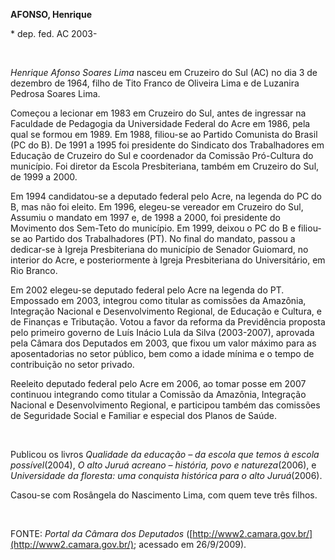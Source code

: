 **AFONSO, Henrique**

\* dep. fed. AC 2003-

 

*Henrique Afonso Soares Lima* nasceu em Cruzeiro do Sul (AC) no dia 3 de
dezembro de 1964, filho de Tito Franco de Oliveira Lima e de Luzanira
Pedrosa Soares Lima.

Começou a lecionar em 1983 em Cruzeiro do Sul, antes de ingressar na
Faculdade de Pedagogia da Universidade Federal do Acre em 1986, pela
qual se formou em 1989. Em 1988, filiou-se ao Partido Comunista do
Brasil (PC do B). De 1991 a 1995 foi presidente do Sindicato dos
Trabalhadores em Educação de Cruzeiro do Sul e coordenador da Comissão
Pró-Cultura do município. Foi diretor da Escola Presbiteriana, também em
Cruzeiro do Sul, de 1999 a 2000.

Em 1994 candidatou-se a deputado federal pelo Acre, na legenda do PC do
B, mas não foi eleito. Em 1996, elegeu-se vereador em Cruzeiro do Sul,
Assumiu o mandato em 1997 e, de 1998 a 2000, foi presidente do Movimento
dos Sem-Teto do município. Em 1999, deixou o PC do B e filiou-se ao
Partido dos Trabalhadores (PT). No final do mandato, passou a dedicar-se
à Igreja Presbiteriana do município de Senador Guiomard, no interior do
Acre, e posteriormente à Igreja Presbiteriana do Universitário, em Rio
Branco. 

Em 2002 elegeu-se deputado federal pelo Acre na legenda do PT. Empossado
em 2003, integrou como titular as comissões da Amazônia, Integração
Nacional e Desenvolvimento Regional, de Educação e Cultura, e de
Finanças e Tributação. Votou a favor da reforma da Previdência proposta
pelo primeiro governo de Luís Inácio Lula da Silva (2003-2007), aprovada
pela Câmara dos Deputados em 2003, que fixou um valor máximo para as
aposentadorias no setor público, bem como a idade mínima e o tempo de
contribuição no setor privado.

Reeleito deputado federal pelo Acre em 2006, ao tomar posse em 2007
continuou integrando como titular a Comissão da Amazônia, Integração
Nacional e Desenvolvimento Regional, e participou também das comissões
de Seguridade Social e Familiar e especial dos Planos de Saúde.

 

Publicou os livros *Qualidade da educação – da escola que temos à escola
possível*(2004), *O alto Juruá acreano – história, povo e
natureza*(2006), e *Universidade da floresta: uma conquista histórica
para o alto Juruá*(2006).

Casou-se com Rosângela do Nascimento Lima, com quem teve três filhos.

 

FONTE: *Portal da Câmara dos Deputados*
([http://www2.camara.gov.br/](http://www2.camara.gov.br/); acessado em
26/9/2009).

 
